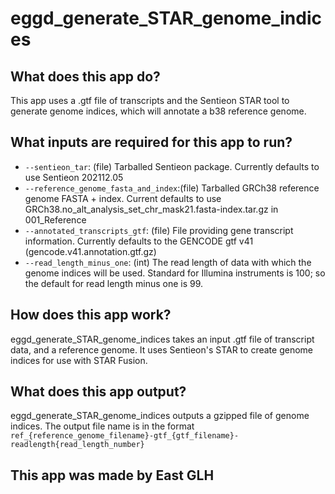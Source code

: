# eggd_generate_STAR_genome_indices

## What does this app do?
This app uses a .gtf file of transcripts and the Sentieon STAR tool to generate genome indices, which will annotate a b38 reference genome.

## What inputs are required for this app to run?
* `--sentieon_tar`: (file) Tarballed Sentieon package. Currently defaults to use Sentieon 202112.05
* `--reference_genome_fasta_and_index`:(file) Tarballed GRCh38 reference genome FASTA + index. Current defaults to use GRCh38.no_alt_analysis_set_chr_mask21.fasta-index.tar.gz in 001_Reference
* `--annotated_transcripts_gtf`: (file) File providing gene transcript information. Currently defaults to the GENCODE gtf v41 (gencode.v41.annotation.gtf.gz)
* `--read_length_minus_one`: (int) The read length of data with which the genome indices will be used. Standard for Illumina instruments is 100; so the default for read length minus one is 99.

## How does this app work?
eggd_generate_STAR_genome_indices takes an input .gtf file of transcript data, and a reference genome. It uses Sentieon's STAR to create genome indices for use with STAR Fusion.

## What does this app output?
eggd_generate_STAR_genome_indices outputs a gzipped file of genome indices. The output file name is in the format `ref_{reference_genome_filename}-gtf_{gtf_filename}-readlength{read_length_number}`

## This app was made by East GLH